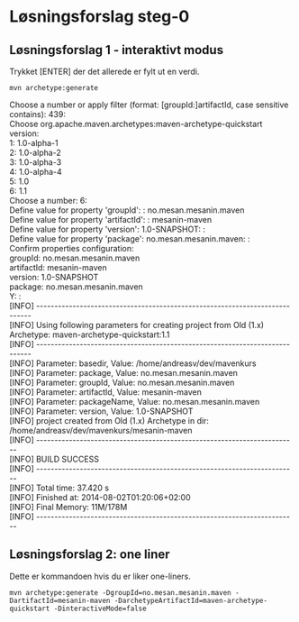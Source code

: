 # Løsningsforslag steg-0

## Løsningsforslag 1 - interaktivt modus
Trykket [ENTER] der det allerede er fylt ut en verdi.

`mvn archetype:generate`

Choose a number or apply filter (format: [groupId:]artifactId, case sensitive contains): 439:  
Choose org.apache.maven.archetypes:maven-archetype-quickstart version:  
1: 1.0-alpha-1  
2: 1.0-alpha-2  
3: 1.0-alpha-3  
4: 1.0-alpha-4  
5: 1.0  
6: 1.1  
Choose a number: 6:   
Define value for property 'groupId': : no.mesan.mesanin.maven  
Define value for property 'artifactId': : mesanin-maven  
Define value for property 'version':  1.0-SNAPSHOT: :   
Define value for property 'package':  no.mesan.mesanin.maven: :   
Confirm properties configuration:  
groupId: no.mesan.mesanin.maven  
artifactId: mesanin-maven  
version: 1.0-SNAPSHOT  
package: no.mesan.mesanin.maven  
 Y: :   
[INFO] ----------------------------------------------------------------------------  
[INFO] Using following parameters for creating project from Old (1.x) Archetype: maven-archetype-quickstart:1.1  
[INFO] ----------------------------------------------------------------------------  
[INFO] Parameter: basedir, Value: /home/andreasv/dev/mavenkurs  
[INFO] Parameter: package, Value: no.mesan.mesanin.maven  
[INFO] Parameter: groupId, Value: no.mesan.mesanin.maven  
[INFO] Parameter: artifactId, Value: mesanin-maven  
[INFO] Parameter: packageName, Value: no.mesan.mesanin.maven  
[INFO] Parameter: version, Value: 1.0-SNAPSHOT  
[INFO] project created from Old (1.x) Archetype in dir: /home/andreasv/dev/mavenkurs/mesanin-maven  
[INFO] ------------------------------------------------------------------------  
[INFO] BUILD SUCCESS  
[INFO] ------------------------------------------------------------------------  
[INFO] Total time: 37.420 s  
[INFO] Finished at: 2014-08-02T01:20:06+02:00  
[INFO] Final Memory: 11M/178M  
[INFO] ------------------------------------------------------------------------


## Løsningsforslag 2: one liner
Dette er kommandoen hvis du er liker one-liners.

`mvn archetype:generate -DgroupId=no.mesan.mesanin.maven -DartifactId=mesanin-maven -DarchetypeArtifactId=maven-archetype-quickstart -DinteractiveMode=false`